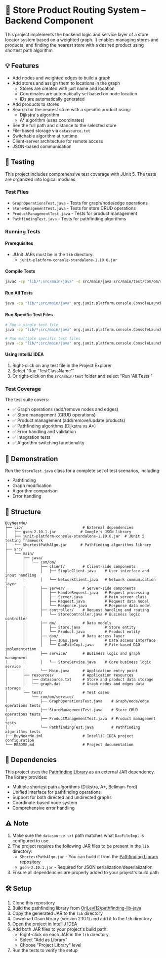 # 🛒 Store Product Routing System – Backend Component

This project implements the backend logic and service layer of a store locator system based on a weighted graph. It enables managing stores and products, and finding the nearest store with a desired product using shortest path algorithm

## 💡 Features

- Add nodes and weighted edges to build a graph
- Add stores and assign them to locations in the graph
  - Stores are created with just name and location
  - Coordinates are automatically set based on node location
  - IDs are automatically generated
- Add products to stores
- Search for the nearest store with a specific product using:
    - Dijkstra's algorithm
    - A* algorithm (uses coordinates)
- See the full path and distance to the selected store
- File-based storage via `datasource.txt`
- Switchable algorithm at runtime
- Client-server architecture for remote access
- JSON-based communication

## 🧪 Testing

This project includes comprehensive test coverage with JUnit 5. The tests are organized into logical modules:

### Test Files
- `GraphOperationsTest.java` - Tests for graph/node/edge operations
- `StoreManagementTest.java` - Tests for store CRUD operations  
- `ProductManagementTest.java` - Tests for product management
- `PathfindingTest.java` - Tests for pathfinding algorithms

### Running Tests

#### Prerequisites
- JUnit JARs must be in the `lib` directory:
  - `junit-platform-console-standalone-1.10.0.jar`

#### Compile Tests
```bash
javac -cp "lib/*;src/main/java" -d src/main/java src/main/test/com/om/service/*.java
```

#### Run All Tests
```bash
java -cp "lib/*;src/main/java" org.junit.platform.console.ConsoleLauncher --class-path src/main/java --scan-class-path
```

#### Run Specific Test Files
```bash
# Run a single test file
java -cp "lib/*;src/main/java" org.junit.platform.console.ConsoleLauncher --class-path src/main/java --select-class com.om.service.GraphOperationsTest

# Run multiple specific test files
java -cp "lib/*;src/main/java" org.junit.platform.console.ConsoleLauncher --class-path src/main/java --select-class com.om.service.GraphOperationsTest --select-class com.om.service.StoreManagementTest --select-class com.om.service.ProductManagementTest --select-class com.om.service.PathfindingTest
```

#### Using IntelliJ IDEA
1. Right-click on any test file in the Project Explorer
2. Select "Run 'TestClassName'"
3. Or right-click on the `src/main/test` folder and select "Run 'All Tests'"

### Test Coverage
The test suite covers:
- ✅ Graph operations (add/remove nodes and edges)
- ✅ Store management (CRUD operations)
- ✅ Product management (add/remove/update products)
- ✅ Pathfinding algorithms (Dijkstra vs A*)
- ✅ Error handling and validation
- ✅ Integration tests
- ✅ Algorithm switching functionality

## 🧪 Demonstration

Run the `StoreTest.java` class for a complete set of test scenarios, including:
- Pathfinding
- Graph modification
- Algorithm comparison
- Error handling

## 📁 Structure

```
BuyNearMe/
├── lib/                           # External dependencies
│   ├── gson-2.10.1.jar           # Google's JSON library
│   ├── junit-platform-console-standalone-1.10.0.jar  # JUnit 5 testing framework
│   └── ShortestPathAlgo.jar      # Pathfinding algorithms library
├── src/
│   └── main/
│       ├── java/
│       │   └── com/om/
│       │       ├── client/        # Client-side components
│       │       │   ├── SimpleClient.java    # User interface and input handling
│       │       │   └── NetworkClient.java   # Network communication layer
│       │       ├── server/        # Server-side components
│       │       │   ├── HandleRequest.java   # Request processing
│       │       │   ├── Server.java          # Main server class
│       │       │   ├── Request.java         # Request data model
│       │       │   └── Response.java        # Response data model
│       │       ├── controller/    # Request handling and routing
│       │       │   └── StoreController.java # Business logic controller
│       │       ├── dm/            # Data models
│       │       │   ├── Store.java           # Store entity
│       │       │   └── Product.java         # Product entity
│       │       ├── dao/           # Data access layer
│       │       │   ├── IDao.java            # Data access interface
│       │       │   └── DaoFileImpl.java     # File-based DAO implementation
│       │       ├── service/       # Business logic and graph management
│       │       │   └── StoreService.java    # Core business logic service
│       │       └── Main.java      # Application entry point
│       ├── resources/             # Application resources
│       │   ├── datasource.txt     # Store and product data storage
│       │   └── graph.dat          # Graph nodes and edges data storage
│       └── test/                  # Test cases
│           └── com/om/service/
│               ├── GraphOperationsTest.java    # Graph/node/edge operations tests
│               ├── StoreManagementTest.java    # Store CRUD operations tests
│               ├── ProductManagementTest.java  # Product management tests
│               └── PathfindingTest.java        # Pathfinding algorithms tests
├── BuyNearMe.iml                  # IntelliJ IDEA project configuration
└── README.md                      # Project documentation
```

## 🔗 Dependencies

This project uses the [Pathfinding Library](https://github.com/OriLevi12/pathfinding-lib-java) as an external JAR dependency. The library provides:
- Multiple shortest path algorithms (Dijkstra, A*, Bellman-Ford)
- Unified interface for pathfinding operations
- Support for both directed and undirected graphs
- Coordinate-based node system
- Comprehensive error handling

## ⚠️ Note

1. Make sure the `datasource.txt` path matches what `DaoFileImpl` is configured to use.
2. The project requires the following JAR files to be present in the `lib` directory:
   - `ShortestPathAlgo.jar` - You can build it from the [Pathfinding Library repository](https://github.com/OriLevi12/pathfinding-lib-java)
   - `gson-2.10.1.jar` - Required for JSON serialization/deserialization
3. Ensure all dependencies are properly added to your project's build path

## 🛠️ Setup

1. Clone this repository
2. Build the pathfinding library from [OriLevi12/pathfinding-lib-java](https://github.com/OriLevi12/pathfinding-lib-java)
3. Copy the generated JAR to the `lib` directory
4. Download Gson library (version 2.10.1) and add it to the `lib` directory
5. Open the project in IntelliJ IDEA
6. Add both JAR files to your project's build path:
   - Right-click on each JAR in the `lib` directory
   - Select "Add as Library"
   - Choose "Project Library" level
7. Run the tests to verify the setup